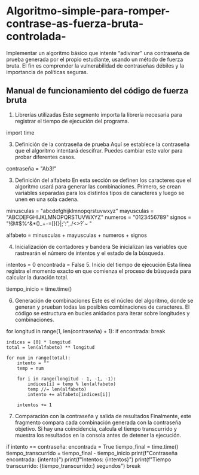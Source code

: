 # Algoritmo-simple-para-romper-contrase-as-fuerza-bruta-controlada-
Implementar un algoritmo básico que intente “adivinar” una contraseña de prueba generada por el propio estudiante, usando un método de fuerza bruta. El fin es comprender la vulnerabilidad de contraseñas débiles y la importancia de políticas seguras.

##  Manual de funcionamiento del código de fuerza bruta ##

1. Librerías utilizadas
Este segmento importa la librería necesaria para registrar el tiempo de ejecución del programa.

import time

3. Definición de la contraseña de prueba
Aquí se establece la contraseña que el algoritmo intentará descifrar. Puedes cambiar este valor para probar diferentes casos.

contraseña = "Ab3!"

3. Definición del alfabeto
En esta sección se definen los caracteres que el algoritmo usará para generar las combinaciones. Primero, se crean variables separadas para los distintos tipos de caracteres y luego se unen en una sola cadena.

minusculas = "abcdefghijklmnopqrstuvwxyz"
mayusculas = "ABCDEFGHIJKLMNOPQRSTUVWXYZ"
numeros    = "0123456789"
signos     = "!@#$%^&*()_+-=[]{}|;':\",./<>?`~ "

alfabeto = minusculas + mayusculas + numeros + signos

4. Inicialización de contadores y bandera
Se inicializan las variables que rastrearán el número de intentos y el estado de la búsqueda.

intentos = 0
encontrada = False
5. Inicio del tiempo de ejecución
Esta línea registra el momento exacto en que comienza el proceso de búsqueda para calcular la duración total.

tiempo_inicio = time.time()


6. Generación de combinaciones
Este es el núcleo del algoritmo, donde se generan y prueban todas las posibles combinaciones de caracteres. El código se estructura en bucles anidados para iterar sobre longitudes y combinaciones.

for longitud in range(1, len(contraseña) + 1):
    if encontrada:
        break

    indices = [0] * longitud
    total = len(alfabeto) ** longitud

    for num in range(total):
        intento = ""
        temp = num

        for i in range(longitud - 1, -1, -1):
            indices[i] = temp % len(alfabeto)
            temp //= len(alfabeto)
            intento += alfabeto[indices[i]]

        intentos += 1
7. Comparación con la contraseña y salida de resultados
Finalmente, este fragmento compara cada combinación generada con la contraseña objetivo. Si hay una coincidencia, calcula el tiempo transcurrido y muestra los resultados en la consola antes de detener la ejecución.

if intento == contraseña:
    encontrada = True
    tiempo_final = time.time()
    tiempo_transcurrido = tiempo_final - tiempo_inicio
    print(f"Contraseña encontrada: {intento}")
    print(f"Intentos: {intentos}")
    print(f"Tiempo transcurrido: {tiempo_transcurrido:} segundos")
    break
